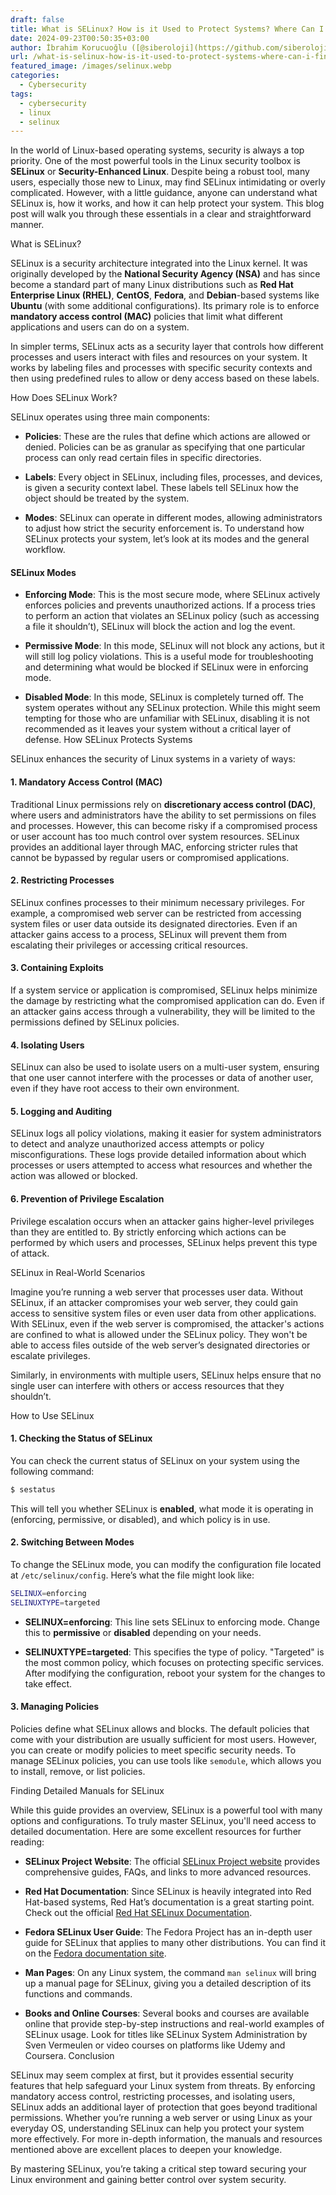 ```yaml
---
draft: false
title: What is SELinux? How is it Used to Protect Systems? Where Can I Find a Detailed Manual for SELinux?
date: 2024-09-23T00:50:35+03:00
author: İbrahim Korucuoğlu ([@siberoloji](https://github.com/siberoloji))
url: /what-is-selinux-how-is-it-used-to-protect-systems-where-can-i-find-a-detailed-manual-for-selinux/
featured_image: /images/selinux.webp
categories:
  - Cybersecurity
tags:
  - cybersecurity
  - linux
  - selinux
---
```



In the world of Linux-based operating systems, security is always a top priority. One of the most powerful tools in the Linux security toolbox is **SELinux** or **Security-Enhanced Linux**. Despite being a robust tool, many users, especially those new to Linux, may find SELinux intimidating or overly complicated. However, with a little guidance, anyone can understand what SELinux is, how it works, and how it can help protect your system. This blog post will walk you through these essentials in a clear and straightforward manner.



What is SELinux?



SELinux is a security architecture integrated into the Linux kernel. It was originally developed by the **National Security Agency (NSA)** and has since become a standard part of many Linux distributions such as **Red Hat Enterprise Linux (RHEL)**, **CentOS**, **Fedora**, and **Debian**-based systems like **Ubuntu** (with some additional configurations). Its primary role is to enforce **mandatory access control (MAC)** policies that limit what different applications and users can do on a system.



In simpler terms, SELinux acts as a security layer that controls how different processes and users interact with files and resources on your system. It works by labeling files and processes with specific security contexts and then using predefined rules to allow or deny access based on these labels.



How Does SELinux Work?



SELinux operates using three main components:


* **Policies**: These are the rules that define which actions are allowed or denied. Policies can be as granular as specifying that one particular process can only read certain files in specific directories.

* **Labels**: Every object in SELinux, including files, processes, and devices, is given a security context label. These labels tell SELinux how the object should be treated by the system.

* **Modes**: SELinux can operate in different modes, allowing administrators to adjust how strict the security enforcement is.
To understand how SELinux protects your system, let’s look at its modes and the general workflow.


#### SELinux Modes


* **Enforcing Mode**: This is the most secure mode, where SELinux actively enforces policies and prevents unauthorized actions. If a process tries to perform an action that violates an SELinux policy (such as accessing a file it shouldn’t), SELinux will block the action and log the event.

* **Permissive Mode**: In this mode, SELinux will not block any actions, but it will still log policy violations. This is a useful mode for troubleshooting and determining what would be blocked if SELinux were in enforcing mode.

* **Disabled Mode**: In this mode, SELinux is completely turned off. The system operates without any SELinux protection. While this might seem tempting for those who are unfamiliar with SELinux, disabling it is not recommended as it leaves your system without a critical layer of defense.
How SELinux Protects Systems



SELinux enhances the security of Linux systems in a variety of ways:


#### 1. **Mandatory Access Control (MAC)**



Traditional Linux permissions rely on **discretionary access control (DAC)**, where users and administrators have the ability to set permissions on files and processes. However, this can become risky if a compromised process or user account has too much control over system resources. SELinux provides an additional layer through MAC, enforcing stricter rules that cannot be bypassed by regular users or compromised applications.


#### 2. **Restricting Processes**



SELinux confines processes to their minimum necessary privileges. For example, a compromised web server can be restricted from accessing system files or user data outside its designated directories. Even if an attacker gains access to a process, SELinux will prevent them from escalating their privileges or accessing critical resources.


#### 3. **Containing Exploits**



If a system service or application is compromised, SELinux helps minimize the damage by restricting what the compromised application can do. Even if an attacker gains access through a vulnerability, they will be limited to the permissions defined by SELinux policies.


#### 4. **Isolating Users**



SELinux can also be used to isolate users on a multi-user system, ensuring that one user cannot interfere with the processes or data of another user, even if they have root access to their own environment.


#### 5. **Logging and Auditing**



SELinux logs all policy violations, making it easier for system administrators to detect and analyze unauthorized access attempts or policy misconfigurations. These logs provide detailed information about which processes or users attempted to access what resources and whether the action was allowed or blocked.


#### 6. **Prevention of Privilege Escalation**



Privilege escalation occurs when an attacker gains higher-level privileges than they are entitled to. By strictly enforcing which actions can be performed by which users and processes, SELinux helps prevent this type of attack.



SELinux in Real-World Scenarios



Imagine you’re running a web server that processes user data. Without SELinux, if an attacker compromises your web server, they could gain access to sensitive system files or even user data from other applications. With SELinux, even if the web server is compromised, the attacker's actions are confined to what is allowed under the SELinux policy. They won't be able to access files outside of the web server’s designated directories or escalate privileges.



Similarly, in environments with multiple users, SELinux helps ensure that no single user can interfere with others or access resources that they shouldn’t.



How to Use SELinux


#### 1. **Checking the Status of SELinux**



You can check the current status of SELinux on your system using the following command:


```bash
$ sestatus
```



This will tell you whether SELinux is **enabled**, what mode it is operating in (enforcing, permissive, or disabled), and which policy is in use.


#### 2. **Switching Between Modes**



To change the SELinux mode, you can modify the configuration file located at `/etc/selinux/config`. Here’s what the file might look like:


```bash
SELINUX=enforcing
SELINUXTYPE=targeted
```


* **SELINUX=enforcing**: This line sets SELinux to enforcing mode. Change this to **permissive** or **disabled** depending on your needs.

* **SELINUXTYPE=targeted**: This specifies the type of policy. "Targeted" is the most common policy, which focuses on protecting specific services.
After modifying the configuration, reboot your system for the changes to take effect.


#### 3. **Managing Policies**



Policies define what SELinux allows and blocks. The default policies that come with your distribution are usually sufficient for most users. However, you can create or modify policies to meet specific security needs. To manage SELinux policies, you can use tools like `semodule`, which allows you to install, remove, or list policies.



Finding Detailed Manuals for SELinux



While this guide provides an overview, SELinux is a powerful tool with many options and configurations. To truly master SELinux, you'll need access to detailed documentation. Here are some excellent resources for further reading:


* **SELinux Project Website**: The official <a href="https://selinuxproject.org">SELinux Project website</a> provides comprehensive guides, FAQs, and links to more advanced resources.

* **Red Hat Documentation**: Since SELinux is heavily integrated into Red Hat-based systems, Red Hat’s documentation is a great starting point. Check out the official <a href="https://access.redhat.com/documentation/en-us/red_hat_enterprise_linux/8/html/using_selinux/index">Red Hat SELinux Documentation</a>.

* **Fedora SELinux User Guide**: The Fedora Project has an in-depth user guide for SELinux that applies to many other distributions. You can find it on the <a href="https://docs.fedoraproject.org/en-US/quick-docs/getting-started-with-selinux/">Fedora documentation site</a>.

* **Man Pages**: On any Linux system, the command `man selinux` will bring up a manual page for SELinux, giving you a detailed description of its functions and commands.

* **Books and Online Courses**: Several books and courses are available online that provide step-by-step instructions and real-world examples of SELinux usage. Look for titles like SELinux System Administration by Sven Vermeulen or video courses on platforms like Udemy and Coursera.
Conclusion



SELinux may seem complex at first, but it provides essential security features that help safeguard your Linux system from threats. By enforcing mandatory access control, restricting processes, and isolating users, SELinux adds an additional layer of protection that goes beyond traditional permissions. Whether you’re running a web server or using Linux as your everyday OS, understanding SELinux can help you protect your system more effectively. For more in-depth information, the manuals and resources mentioned above are excellent places to deepen your knowledge.



By mastering SELinux, you’re taking a critical step toward securing your Linux environment and gaining better control over system security.
